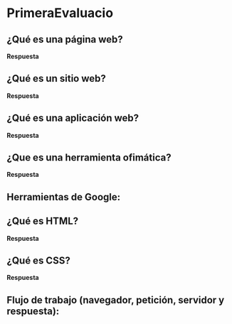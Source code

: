 # PrimeraEvaluacio


## ¿Qué es una página web?
**Respuesta**

## ¿Qué es un sitio web?
**Respuesta**

## ¿Qué es una aplicación web?
**Respuesta**

## ¿Que es una herramienta ofimática?
**Respuesta**

## Herramientas de Google:

## ¿Qué es HTML?
**Respuesta**

## ¿Qué es CSS?
**Respuesta**

## Flujo de trabajo (navegador, petición, servidor y respuesta):

